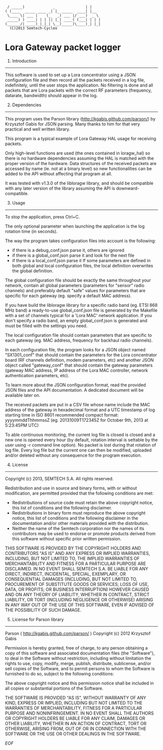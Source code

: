 	 / _____)             _              | |    
	( (____  _____ ____ _| |_ _____  ____| |__  
	 \____ \| ___ |    (_   _) ___ |/ ___)  _ \ 
	 _____) ) ____| | | || |_| ____( (___| | | |
	(______/|_____)_|_|_| \__)_____)\____)_| |_|
	  (C)2013 Semtech-Cycleo

Lora Gateway packet logger
===========================

1. Introduction
----------------

This software is used to set up a Lora concentrator using a JSON configuration
file and then record all the packets received in a log file, indefinitely, until
the user stops the application.
No filtering is done and all packets that are Lora packets with the correct RF
parameters (frequency, datarate, bandwidth) should appear in the log.

2. Dependencies
----------------

This program uses the Parson library (http://kgabis.github.com/parson/) by
Krzysztof Gabis for JSON parsing.
Many thanks to him for that very practical and well written library.

This program is a typical example of Lora Gateway HAL usage for receiving
packets.

Only high-level functions are used (the ones contained in loragw_hal) so there
is no hardware dependencies assuming the HAL is matched with the proper version
of the hardware.
Data structures of the received packets are accessed by name (ie. not at a
binary level) so new functionalities can be added to the API without affecting
that program at all.

It was tested with v1.3.0 of the libloragw library, and should be compatible
with any later version of the library assuming the API is downward-compatible.

3. Usage
---------

To stop the application, press Ctrl+C.

The only optional parameter when launching the application is the log rotation
time (in seconds).

The way the program takes configuration files into account is the following:
 * if there is a debug_conf.json parse it, others are ignored
 * if there is a global_conf.json parse it and look for the next file
 * if there is a local_conf.json parse it
If some parameters are defined in both global and local configuration files, the
local definition overwrites the global definition.

The global configuration file should be exactly the same throughout your
network, contain all global parameters (parameters for "sensor" radio channels)
and preferably default "safe" values for parameters that are specific for each
gateway (eg. specify a default MAC address).

If you have build the libloragw library for a specific radio band (eg. ETSI
868 MHz band) a ready-to-use global_conf.json file is generated by the Makefile 
with a set of channels typical for a 'Lora MAC' network application.
If you don't specify a radio band, an empty global_conf.json is generated and
must be filled with the settings you need.

The local configuration file should contain parameters that are specific to each
gateway (eg. MAC address, frequency for backhaul radio channels).

In each configuration file, the program looks for a JSON object named
"SX1301_conf" that should contain the parameters for the Lora concentrator board
(RF channels definition, modem parameters, etc) and another JSON object called
"gateway_conf" that should contain the gateway parameters (gateway MAC address,
IP address of the Lora MAC controller, network authentication parameters, etc).

To learn more about the JSON configuration format, read the provided JSON files
and the API documentation. A dedicated document will be available later on.

The received packets are put in a CSV file whose name include the MAC address of
the gateway in hexadecimal format and a UTC timestamp of log starting time in
ISO 8601 recommended compact format:
yyyymmddThhmmssZ (eg. 20131009T172345Z for October 9th, 2013 at 5:23:45PM UTC)

To able continuous monitoring, the current log file is closed is closed and a
new one is opened every hour (by default, rotation interval is settable by the
user using -r command line option).
No packet is lost during that rotation of log file.
Every log file but the current one can then be modified, uploaded and/or deleted
without any consequence for the program execution.

4. License
-----------

Copyright (c) 2013, SEMTECH S.A.
All rights reserved.

Redistribution and use in source and binary forms, with or without
modification, are permitted provided that the following conditions are met:

* Redistributions of source code must retain the above copyright
  notice, this list of conditions and the following disclaimer.
* Redistributions in binary form must reproduce the above copyright
  notice, this list of conditions and the following disclaimer in the
  documentation and/or other materials provided with the distribution.
* Neither the name of the Semtech corporation nor the
  names of its contributors may be used to endorse or promote products
  derived from this software without specific prior written permission.

THIS SOFTWARE IS PROVIDED BY THE COPYRIGHT HOLDERS AND CONTRIBUTORS "AS IS" AND
ANY EXPRESS OR IMPLIED WARRANTIES, INCLUDING, BUT NOT LIMITED TO, THE IMPLIED
WARRANTIES OF MERCHANTABILITY AND FITNESS FOR A PARTICULAR PURPOSE ARE
DISCLAIMED. IN NO EVENT SHALL SEMTECH S.A. BE LIABLE FOR ANY
DIRECT, INDIRECT, INCIDENTAL, SPECIAL, EXEMPLARY, OR CONSEQUENTIAL DAMAGES
(INCLUDING, BUT NOT LIMITED TO, PROCUREMENT OF SUBSTITUTE GOODS OR SERVICES;
LOSS OF USE, DATA, OR PROFITS; OR BUSINESS INTERRUPTION) HOWEVER CAUSED AND
ON ANY THEORY OF LIABILITY, WHETHER IN CONTRACT, STRICT LIABILITY, OR TORT
(INCLUDING NEGLIGENCE OR OTHERWISE) ARISING IN ANY WAY OUT OF THE USE OF THIS
SOFTWARE, EVEN IF ADVISED OF THE POSSIBILITY OF SUCH DAMAGE.

5. License for Parson library
------------------------------

Parson ( http://kgabis.github.com/parson/ )
Copyright (c) 2012 Krzysztof Gabis

Permission is hereby granted, free of charge, to any person obtaining a copy
of this software and associated documentation files (the "Software"), to deal
in the Software without restriction, including without limitation the rights
to use, copy, modify, merge, publish, distribute, sublicense, and/or sell
copies of the Software, and to permit persons to whom the Software is
furnished to do so, subject to the following conditions:

The above copyright notice and this permission notice shall be included in
all copies or substantial portions of the Software.

THE SOFTWARE IS PROVIDED "AS IS", WITHOUT WARRANTY OF ANY KIND, EXPRESS OR
IMPLIED, INCLUDING BUT NOT LIMITED TO THE WARRANTIES OF MERCHANTABILITY,
FITNESS FOR A PARTICULAR PURPOSE AND NONINFRINGEMENT. IN NO EVENT SHALL THE
AUTHORS OR COPYRIGHT HOLDERS BE LIABLE FOR ANY CLAIM, DAMAGES OR OTHER
LIABILITY, WHETHER IN AN ACTION OF CONTRACT, TORT OR OTHERWISE, ARISING FROM,
OUT OF OR IN CONNECTION WITH THE SOFTWARE OR THE USE OR OTHER DEALINGS IN
THE SOFTWARE.

*EOF*